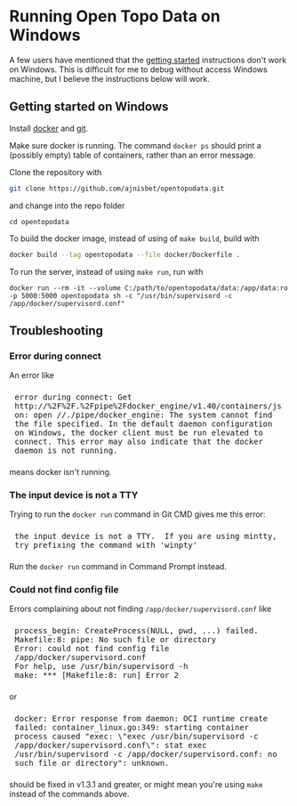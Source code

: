 # Running Open Topo Data on Windows

A few users have mentioned that the [getting started](/server/) instructions don't work on Windows. This is difficult for me to debug without access Windows machine, but I believe the instructions below will work.

## Getting started on Windows

Install [docker](https://hub.docker.com/editions/community/docker-ce-desktop-windows) and [git](https://git-scm.com/download/win).

Make sure docker is running. The command `docker ps` should print a (possibly empty) table of containers, rather than an error message.

Clone the repository with

```bash
git clone https://github.com/ajnisbet/opentopodata.git
```


and change into the repo folder

```
cd opentopodata
```

To build the docker image, instead of using of `make build`, build with 

```bash
docker build --tag opentopodata --file docker/Dockerfile .
```

To run the server, instead of using `make run`, run with

```
docker run --rm -it --volume C:/path/to/opentopodata/data:/app/data:ro -p 5000:5000 opentopodata sh -c "/usr/bin/supervisord -c /app/docker/supervisord.conf"
```


## Troubleshooting

### Error during connect

An error like 

<pre style="white-space : pre-wrap; padding: .525rem .6rem;">
error during connect: Get http://%2F%2F.%2Fpipe%2Fdocker_engine/v1.40/containers/json: open //./pipe/docker_engine: The system cannot find the file specified. In the default daemon configuration on Windows, the docker client must be run elevated to connect. This error may also indicate that the docker daemon is not running.
</pre>
means docker isn't running.



### The input device is not a TTY

Trying to run the `docker run` command in Git CMD gives me this error:

<pre style="white-space : pre-wrap; padding: .525rem .6rem;">
the input device is not a TTY.  If you are using mintty, try prefixing the command with 'winpty'
</pre>

Run the `docker run` command in Command Prompt instead.


### Could not find config file

Errors complaining about not finding `/app/docker/supervisord.conf` like

<pre style="white-space : pre-wrap; padding: .525rem .6rem;">
process_begin: CreateProcess(NULL, pwd, ...) failed.
Makefile:8: pipe: No such file or directory
Error: could not find config file /app/docker/supervisord.conf
For help, use /usr/bin/supervisord -h
make: *** [Makefile:8: run] Error 2
</pre>

or 

<pre style="white-space : pre-wrap; padding: .525rem .6rem;">
docker: Error response from daemon: OCI runtime create failed: container_linux.go:349: starting container process caused "exec: \"exec /usr/bin/supervisord -c /app/docker/supervisord.conf\": stat exec /usr/bin/supervisord -c /app/docker/supervisord.conf: no such file or directory": unknown.
</pre>

should be fixed in v1.3.1 and greater, or might mean you're using `make` instead of the commands above.